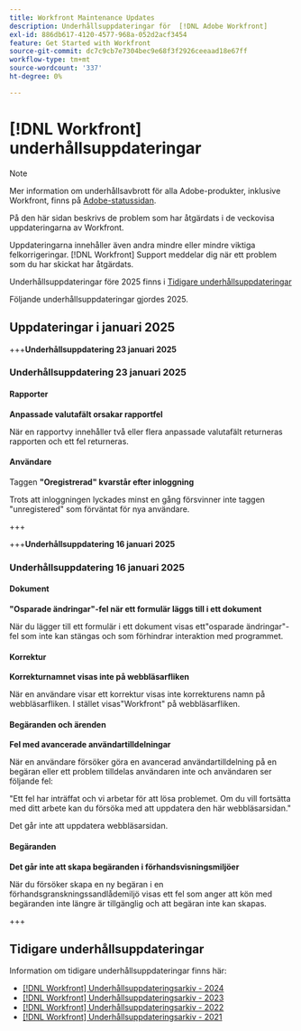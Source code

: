 ```yaml
---
title: Workfront Maintenance Updates
description: Underhållsuppdateringar för  [!DNL Adobe Workfront]
exl-id: 886db617-4120-4577-968a-052d2acf3454
feature: Get Started with Workfront
source-git-commit: dc7c9cb7e7304bec9e68f3f2926ceeaad18e67ff
workflow-type: tm+mt
source-wordcount: '337'
ht-degree: 0%

---
```


# [!DNL Workfront] underhållsuppdateringar

>[!NOTE]
>
>Mer information om underhållsavbrott för alla Adobe-produkter, inklusive Workfront, finns på [Adobe-statussidan](https://status.adobe.com/).

På den här sidan beskrivs de problem som har åtgärdats i de veckovisa uppdateringarna av Workfront.

Uppdateringarna innehåller även andra mindre eller mindre viktiga felkorrigeringar. [!DNL Workfront] Support meddelar dig när ett problem som du har skickat har åtgärdats.

Underhållsuppdateringar före 2025 finns i [Tidigare underhållsuppdateringar](#previous-maintenance-updates)

Följande underhållsuppdateringar gjordes 2025.

## Uppdateringar i januari 2025

+++**Underhållsuppdatering 23 januari 2025**

### Underhållsuppdatering 23 januari 2025

#### Rapporter

**Anpassade valutafält orsakar rapportfel**

När en rapportvy innehåller två eller flera anpassade valutafält returneras rapporten och ett fel returneras.

#### Användare

Taggen **&quot;Oregistrerad&quot; kvarstår efter inloggning**

Trots att inloggningen lyckades minst en gång försvinner inte taggen &quot;unregistered&quot; som förväntat för nya användare.

+++

+++**Underhållsuppdatering 16 januari 2025**

### Underhållsuppdatering 16 januari 2025

#### Dokument

**&quot;Osparade ändringar&quot;-fel när ett formulär läggs till i ett dokument**

När du lägger till ett formulär i ett dokument visas ett&quot;osparade ändringar&quot;-fel som inte kan stängas och som förhindrar interaktion med programmet.

#### Korrektur

**Korrekturnamnet visas inte på webbläsarfliken**

När en användare visar ett korrektur visas inte korrekturens namn på webbläsarfliken. I stället visas&quot;Workfront&quot; på webbläsarfliken.

#### Begäranden och ärenden

**Fel med avancerade användartilldelningar**

När en användare försöker göra en avancerad användartilldelning på en begäran eller ett problem tilldelas användaren inte och användaren ser följande fel:

&quot;Ett fel har inträffat och vi arbetar för att lösa problemet. Om du vill fortsätta med ditt arbete kan du försöka med att uppdatera den här webbläsarsidan.&quot;

Det går inte att uppdatera webbläsarsidan.

#### Begäranden

**Det går inte att skapa begäranden i förhandsvisningsmiljöer**

När du försöker skapa en ny begäran i en förhandsgranskningssandlådemiljö visas ett fel som anger att kön med begäranden inte längre är tillgänglig och att begäran inte kan skapas.

+++

## Tidigare underhållsuppdateringar

Information om tidigare underhållsuppdateringar finns här:

* [[!DNL Workfront] Underhållsuppdateringsarkiv - 2024](2024-updates.md)
* [[!DNL Workfront] Underhållsuppdateringsarkiv - 2023](2023-updates.md)
* [[!DNL Workfront] Underhållsuppdateringsarkiv - 2022](2022-updates.md)
* [[!DNL Workfront] Underhållsuppdateringsarkiv - 2021](2021-updates.md)
